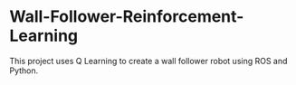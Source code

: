# Wall-Follower-Reinforcement-Learning
This project uses Q Learning to create a wall follower robot using ROS and Python. 
